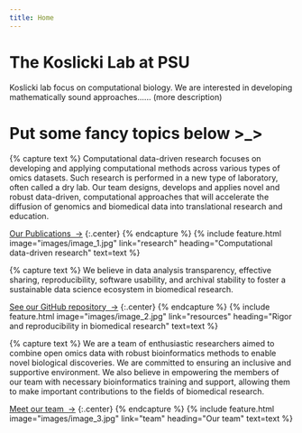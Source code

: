 ```yaml
---
title: Home 
---
```


# The Koslicki Lab at PSU
Koslicki lab focus on computational biology. We are interested in developing mathematically sound approaches...... (more description)


<!-- section break -->


# Put some fancy topics below >_>


<!-- section break -->

{% capture text %}
Computational data-driven research focuses on developing and applying computational methods across various types of omics datasets. Such research is performed in a new type of laboratory, often called a dry lab. Our team designs, develops and applies novel and robust data-driven, computational approaches that will accelerate the diffusion of genomics and biomedical data into translational research and education.

[Our Publications &nbsp;→](research)
{:.center}
{% endcapture %}
{%
  include feature.html
  image="images/image_1.jpg"
  link="research"
  heading="Computational data-driven research"
  text=text
%}

{% capture text %}
We believe in data analysis transparency, effective sharing, reproducibility, software usability, and archival stability to foster a sustainable data science ecosystem in biomedical research.

[See our GitHub repository &nbsp;→](https://github.com/Mangul-Lab-USC/)
{:.center}
{% endcapture %}
{%
  include feature.html
  image="images/image_2.jpg"
  link="resources"
  heading="Rigor and reproducibility in biomedical research"
  text=text
%}

{% capture text %}
We are a team of enthusiastic researchers aimed to combine open omics data with robust bioinformatics methods to enable novel biological discoveries. We are committed to ensuring an inclusive and supportive environment. We also believe in empowering the members of our team with necessary bioinformatics training and support, allowing them to make important contributions to the fields of biomedical research.


[Meet our team &nbsp;→](team)
{:.center}
{% endcapture %}
{%
  include feature.html
  image="images/image_3.jpg"
  link="team"
  heading="Our team"
  text=text
%}
